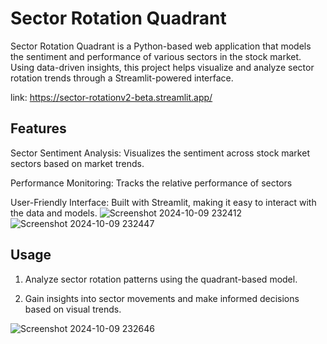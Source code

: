 # Sector Rotation Quadrant


Sector Rotation Quadrant is a Python-based web application that models the sentiment and performance of various sectors in the stock market. Using data-driven insights, this project helps visualize and analyze sector rotation trends through a Streamlit-powered interface.

link: https://sector-rotationv2-beta.streamlit.app/

## Features

Sector Sentiment Analysis: Visualizes the sentiment across stock market sectors based on market trends.

Performance Monitoring: Tracks the relative performance of sectors

User-Friendly Interface: Built with Streamlit, making it easy to interact with the data and models.
![Screenshot 2024-10-09 232412](https://github.com/user-attachments/assets/15fcc8b4-d133-4107-8c5f-0fb794342c5f)
![Screenshot 2024-10-09 232447](https://github.com/user-attachments/assets/cfa6bff5-2b90-43a9-9808-8947a01e642c)


## Usage


1. Analyze sector rotation patterns using the quadrant-based model.


2. Gain insights into sector movements and make informed decisions based on visual trends.

![Screenshot 2024-10-09 232646](https://github.com/user-attachments/assets/9825c810-2f94-451e-85b7-5825783ad6a8)
